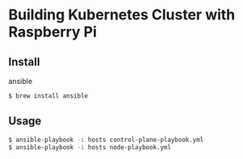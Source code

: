 # Building Kubernetes Cluster with Raspberry Pi

## Install

ansible

```sh
$ brew install ansible
```

## Usage

```sh
$ ansible-playbook -i hosts control-plane-playbook.yml
$ ansible-playbook -i hosts node-playbook.yml
```
